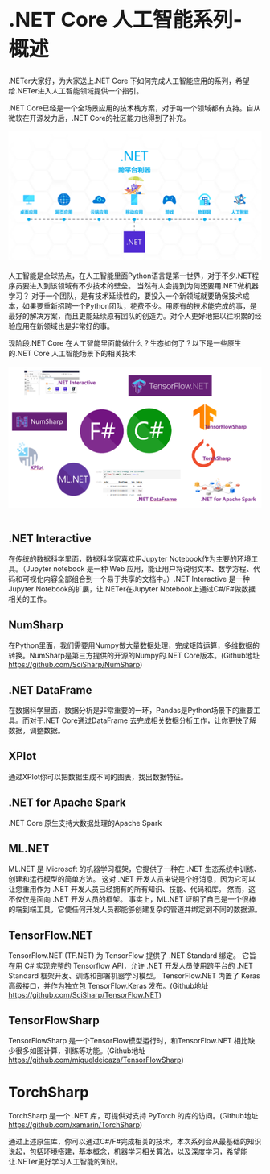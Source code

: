 <h1 style="font-size:40px">.NET Core 人工智能系列-概述</h1>   
  
.NETer大家好，为大家送上.NET Core 下如何完成人工智能应用的系列，希望给.NETer进入人工智能领域提供一个指引。

.NET Core已经是一个全场景应用的技术栈方案，对于每一个领域都有支持。自从微软在开源发力后，.NET Core的社区能力也得到了补充。
<br/><br/>
<img src="./img/00-01.png" />
<br/><br/>
人工智能是全球热点，在人工智能里面Python语言是第一世界，对于不少.NET程序员要进入到该领域有不少技术的壁垒。 当然有人会提到为何还要用.NET做机器学习？ 对于一个团队，是有技术延续性的，要投入一个新领域就要确保技术成本，如果要重新招聘一个Python团队，花费不少。用原有的技术能完成的事，是最好的解决方案，而且更能延续原有团队的创造力。对个人更好地把以往积累的经验应用在新领域也是非常好的事。

现阶段.NET Core 在人工智能里面能做什么？生态如何了？以下是一些原生的.NET Core 人工智能场景下的相关技术
<br/><br/>
<img src="./img/00-02.png" />
<br/><br/>

## **.NET Interactive** ##

在传统的数据科学里面，数据科学家喜欢用Jupyter Notebook作为主要的环境工具。（Jupyter notebook 是一种 Web 应用，能让用户将说明文本、数学方程、代码和可视化内容全部组合到一个易于共享的文档中。）.NET Interactive 是一种Jupyter Notebook的扩展，让.NETer在Jupyter Notebook上通过C#/F#做数据相关的工作。

## **NumSharp** ##

在Python里面，我们需要用Numpy做大量数据处理，完成矩阵运算，多维数据的转换。NumSharp是第三方提供的开源的Numpy的.NET Core版本。(Github地址 <a href="https://github.com/SciSharp/NumSharp">https://github.com/SciSharp/NumSharp</a>)

## **.NET DataFrame** ##

在数据科学里面，数据分析是非常重要的一环，Pandas是Python场景下的重要工具。而对于.NET Core通过DataFrame
去完成相关数据分析工作，让你更快了解数据，调整数据。

## **XPlot** ##

通过XPlot你可以把数据生成不同的图表，找出数据特征。

## **.NET for Apache Spark** ##

.NET Core 原生支持大数据处理的Apache Spark

## **ML.NET** ##

ML.NET 是 Microsoft 的机器学习框架，它提供了一种在 .NET 生态系统中训练、创建和运行模型的简单方法。 这对 .NET 开发人员来说是个好消息，因为它可以让您重用作为 .NET 开发人员已经拥有的所有知识、技能、代码和库。 然而，这不仅仅是面向 .NET 开发人员的框架。 事实上，ML.NET 证明了自己是一个很棒的端到端工具，它使任何开发人员都能够创建复杂的管道并绑定到不同的数据源。

## **TensorFlow.NET** ##

TensorFlow.NET (TF.NET) 为 TensorFlow 提供了 .NET Standard 绑定。 它旨在用 C# 实现完整的 Tensorflow API，允许 .NET 开发人员使用跨平台的 .NET Standard 框架开发、训练和部署机器学习模型。 TensorFlow.NET 内置了 Keras 高级接口，并作为独立包 TensorFlow.Keras 发布。(Github地址 <a href="https://github.com/SciSharp/TensorFlow.NET">https://github.com/SciSharp/TensorFlow.NET</a>)

## **TensorFlowSharp** ##

TensorFlowSharp 是一个TensorFlow模型运行时，和TensorFlow.NET 相比缺少很多如图计算，训练等功能。(Github地址 <a href="https://github.com/migueldeicaza/TensorFlowSharp">https://github.com/migueldeicaza/TensorFlowSharp</a>)

# **TorchSharp** #

TorchSharp 是一个 .NET 库，可提供对支持 PyTorch 的库的访问。(Github地址 <a href="https://github.com/xamarin/TorchSharp">https://github.com/xamarin/TorchSharp</a>)

通过上述原生库，你可以通过C#/F#完成相关的技术，本次系列会从最基础的知识说起，包括环境搭建，基本概念，机器学习相关算法，以及深度学习，希望能让.NETer更好学习人工智能的知识。

